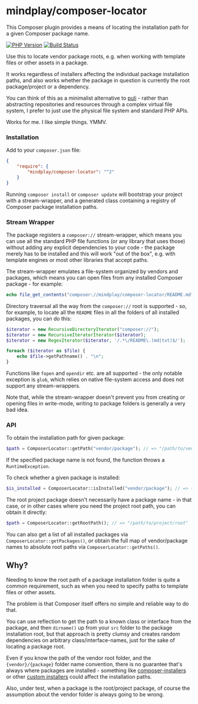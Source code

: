 mindplay/composer-locator
=========================

This Composer plugin provides a means of locating the installation path for a given Composer package name.

[![PHP Version](https://img.shields.io/badge/php-5.4%2B-blue.svg)](https://packagist.org/packages/mindplay/composer-locator)
[![Build Status](https://travis-ci.org/mindplay-dk/composer-locator.svg?branch=master)](https://travis-ci.org/mindplay-dk/composer-locator)

Use this to locate vendor package roots, e.g. when working with template files or other assets in a package.

It works regardless of installers affecting the individual package installation paths, and also works whether
the package in question is currently the root package/project or a dependency.

You can think of this as a minimalist alternative to [puli](https://github.com/puli/repository) - rather than
abstracting repositories and resources through a complex virtual file system, I prefer to just use the physical
file system and standard PHP APIs.

Works for me. I like simple things. YMMV.

### Installation

Add to your `composer.json` file:

```json
{
    "require": {
        "mindplay/composer-locator": "^2"
    }
}
```

Running `composer install` or `composer update` will bootstrap your project with a stream-wrapper, and a
generated class containing a registry of Composer package installation paths.

### Stream Wrapper

The package registers a `composer://` stream-wrapper, which means you can use all the standard PHP file
functions (or any library that uses those) without adding any explicit dependencies to your code - the
package merely has to be installed and this will work "out of the box", e.g. with template engines or
most other libraries that accept paths.

The stream-wrapper emulates a file-system organized by vendors and packages, which means you can open
files from any installed Composer package - for example:

```php
echo file_get_contents("composer://mindplay/composer-locator/README.md");
```

Directory traversal all the way from the `composer://` root is supported - so, for example, to locate
all the `README` files in all the folders of all installed packages, you can do this:

```php
$iterator = new RecursiveDirectoryIterator("composer://");
$iterator = new RecursiveIteratorIterator($iterator);
$iterator = new RegexIterator($iterator, '/.*\/README\.(md|txt)$/');

foreach ($iterator as $file) {
    echo $file->getPathname() . "\n";
}
```

Functions like `fopen` and `opendir` etc. are all supported - the only notable exception is `glob`, which
relies on native file-system access and does not support any stream-wrappers.

Note that, while the stream-wrapper doesn't prevent you from creating or opening files in write-mode,
writing to package folders is generally a very bad idea.

### API

To obtain the installation path for given package:

```php
$path = ComposerLocator::getPath("vendor/package"); // => "/path/to/vendor/package" 
```

If the specified package name is not found, the function throws a `RuntimeException`.

To check whether a given package is installed:

```php
$is_installed = ComposerLocator::isInstalled("vendor/package"); // => (bool) true|false 
```

The root project package doesn't necessarily have a package name - in that case, or in other cases where you
need the project root path, you can obtain it directly:

```php
$path = ComposerLocator::getRootPath(); // => "/path/to/project/root" 
```

You can also get a list of all installed packages via `ComposerLocator::getPackages()`, or obtain the full
map of vendor/package names to absolute root paths via `ComposerLocator::getPaths()`.

## Why?

Needing to know the root path of a package installation folder is quite a common requirement, such as when
you need to specify paths to template files or other assets.

The problem is that Composer itself offers no simple and reliable way to do that.

You can use reflection to get the path to a known class or interface from the package, and then `dirname()` up
from your `src` folder to the package installation root, but that approach is pretty clumsy and creates random
dependencies on arbitrary class/interface-names, just for the sake of locating a package root.

Even if you know the path of the vendor root folder, and the `{vendor}/{package}` folder name convention, there
is no guarantee that's always where packages are installed - something like [composer-installers](https://github.com/composer/installers)
or other [custom installers](https://github.com/akimsko/courier) could affect the installation paths.

Also, under test, when a package is the root/project package, of course the assumption about the vendor folder
is always going to be wrong.
